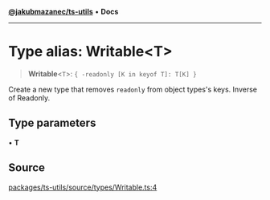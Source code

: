 [**@jakubmazanec/ts-utils**](../README.md) • **Docs**

---

# Type alias: Writable\<T\>

> **Writable**\<`T`\>: `{ -readonly [K in keyof T]: T[K] }`

Create a new type that removes `readonly` from object types's keys. Inverse of Readonly<T>.

## Type parameters

• **T**

## Source

[packages/ts-utils/source/types/Writable.ts:4](https://github.com/jakubmazanec/tools/blob/bb20df5276ddb119762948adc2cda520aef09f0f/packages/ts-utils/source/types/Writable.ts#L4)
